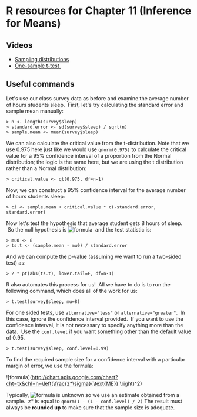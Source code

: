 # R resources for Chapter 11 (Inference for Means)

## Videos

*   [<span><span>Sampling distributions<span class="screenreader-only">](https://www.youtube.com/embed/K-y77viwmkA)
*   [](https://www.youtube.com/embed/K-y77viwmkA)[<span><span>One-sample t-test<span class="screenreader-only"> ](https://www.youtube.com/embed/GyFGfdG4aO4)

## Useful commands

Let's use our class survey data as before and examine the average number of hours students sleep.  First, let's try calculating the standard error and sample mean manually:

	> n <- length(survey$sleep)  
	> standard.error <- sd(survey$sleep) / sqrt(n)  
	> sample.mean <- mean(survey$sleep)

We can also calculate the critical value from the t-distribution. Note that we use 0.975 here just like we would use `qnorm(0.975)` to calculate the critical value for a 95% confidence interval of a proportion from the Normal distribution; the logic is the same here, but we are using the t distribution rather than a Normal distribution:

	> critical.value <- qt(0.975, df=n-1)

Now, we can construct a 95% confidence interval for the average number of hours students sleep:

	> ci <- sample.mean + critical.value * c(-standard.error, standard.error)

Now let's test the hypothesis that average student gets 8 hours of sleep.  So the null hypothesis is ![formula](http://chart.apis.google.com/chart?cht=tx&chl=\mu=8)  and the test statistic is:

	> mu0 <- 8  
	> ts.t <- (sample.mean - mu0) / standard.error

And we can compute the p-value (assuming we want to run a two-sided test) as:

	> 2 * pt(abs(ts.t), lower.tail=F, df=n-1)

R also automates this process for us!  All we have to do is to run the following command, which does all of the work for us:

	> t.test(survey$sleep, mu=8)

For one sided tests, use `alternative="less"` or `alternative="greater"`.  In this case, ignore the confidence interval provided.  If you want to use the confidence interval, it is not necessary to specify anything more than the data.  Use the `conf.level` if you want something other than the default value of 0.95. 

	> t.test(survey$sleep, conf.level=0.99)

To find the required sample size for a confidence interval with a particular margin of error, we use the formula:

![formula](http://chart.apis.google.com/chart?cht=tx&chl=n=\left(\frac{z*\sigma}{\text{ME}} \right)^2)

Typically, ![formula](http://chart.apis.google.com/chart?cht=tx&chl=\sigma) is unknown so we use an estimate obtained from a sample.  z* is equal to `qnorm(1 - (1 - conf.level) / 2)` The result must always be **rounded up** to make sure that the sample size is adequate.